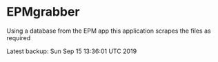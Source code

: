 # EPMgrabber
Using a database from the EPM app this application scrapes the files as required


Latest backup: Sun Sep 15 13:36:01 UTC 2019
